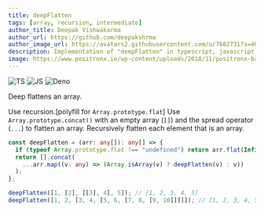 ```yaml
---
title: deepFlatten
tags: [array, recursion, intermediate]
author_title: Deepak Vishwakarma
author_url: https://github.com/deepakshrma
author_image_url: https://avatars2.githubusercontent.com/u/7682731?s=400
description: Implementation of "deepFlatten" in typescript, javascript and deno.
image: https://www.positronx.io/wp-content/uploads/2018/11/positronx-banner-1152-1.jpg
---
```


![TS](https://img.shields.io/badge/supports-typescript-blue.svg?style=flat-square)
![JS](https://img.shields.io/badge/supports-javascript-yellow.svg?style=flat-square)
![Deno](https://img.shields.io/badge/supports-deno-green.svg?style=flat-square)

Deep flattens an array.

Use recursion.[polyfill for `Array.prototype.flat`]
Use `Array.prototype.concat()` with an empty array (`[]`) and the spread operator (`...`) to flatten an array.
Recursively flatten each element that is an array.

```ts title="typescript"
const deepFlatten = (arr: any[]): any[] => {
  if (typeof Array.prototype.flat !== "undefined") return arr.flat(Infinity);
  return [].concat(
    ...arr.map((v: any) => (Array.isArray(v) ? deepFlatten(v) : v))
  );
};
```

```ts title="typescript"
deepFlatten([1, [2], [[3], 4], 5]); // [1, 2, 3, 4, 5]
deepFlatten([1, 2, [3, 4, [5, 6, [7, 8, [9, 10]]]]]); // [1, 2, 3, 4, 5, 6, 7, 8, 9, 10]
```
